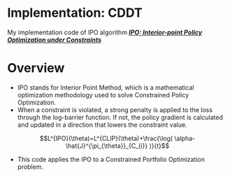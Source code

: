 # Implementation: CDDT

My implementation code of IPO algorithm
[***IPO: Interior-point Policy Optimization under Constraints***](https://arxiv.org/pdf/1910.09615.pdf)

# Overview

- IPO stands for Interior Point Method, which is a mathematical optimization methodology used to solve Constrained Policy Optimization.
-   When a constraint is violated, a strong penalty is applied to the loss through the log-barrier function. If not, the policy gradient is calculated and updated in a direction that lowers the constraint value.

$$L^{IPO}(\theta)=L^{CLIP}(\theta)+\frac{\log( \alpha-\hat{J}^{\pi_{\theta}}_{C_{i}} )}{t}$$

-  This code applies the IPO to a Constrained Portfolio Optimization problem.


